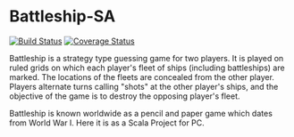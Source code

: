 # Battleship-SA

[![Build Status](https://travis-ci.com/MatthReich/Battleship-SA.svg?branch=master)](https://travis-ci.com/MatthReich/Battleship-SA)
[![Coverage Status](https://coveralls.io/repos/github/MatthReich/Battleship-SA/badge.svg?branch=master)](https://coveralls.io/github/MatthReich/Battleship-SA?branch=master)

Battleship is a strategy type guessing game for two players. It is played on ruled grids on which each player's fleet of ships (including battleships) are marked. The locations of the fleets are concealed from the other player. Players alternate turns calling "shots" at the other player's ships, and the objective of the game is to destroy the opposing player's fleet.

Battleship is known worldwide as a pencil and paper game which dates from World War I. Here it is as a Scala Project for PC.
